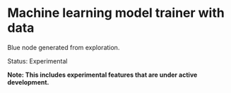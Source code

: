 ﻿# Machine learning model trainer with data

Blue node generated from exploration.

Status: Experimental

**Note: This includes experimental features that are under active development.**
